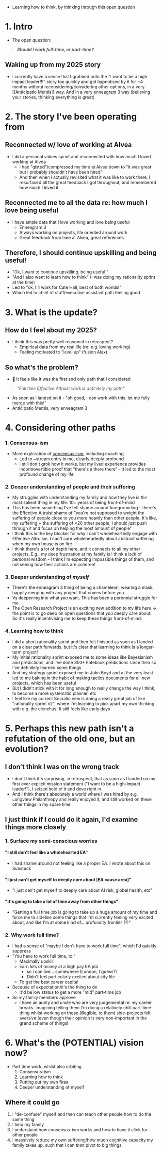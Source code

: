 - Learning how to think, by thinking through this open question
# 1. Intro
- The open question:
> ***Should I work full-time, or part-time?***
## Waking up from my 2025 story
- I currently have a sense that I grabbed onto the "I want to be a high impact leader!!!" story too quickly and got hypnotised by it for ~4 months without reconsidering/considering other options, in a very [[Anticipatio Mentis]] way. And in a very enneagram 3 way (believing your stories, thinking everything is great)
# 2. The story I've been operating from
## Reconnected w/ love of working at Alvea
- I did a personal values sprint and reconnected with how much I loved working at Alvea
	- I had "gisted"/compressed my time at Alvea down to "it was great but I probably shouldn't have been hired"
	- And then when I actually revisited what it was like to work there, I resurfaced all the great feedback I got throughout, and remembered how much I loved it
## Reconnected me to all the data re: how much I love being useful
- I have ample data that I love working and love being useful
	- Enneagram 3
	- Always working on projects, life oriented around work
	- Great feedback from time at Alvea, great references
## Therefore, I should continue upskilling and being useful!
- "Ok, I want to continue upskilling, being useful!"
- "And I also want to learn how to think" (I was doing my rationality sprint at the time)
- Led to "ok, I'll work for Cate Hall, best of both worlds!"
- Which led to chief of staff/executive assistant path feeling good
# 3. What is the update?
## How do I feel about my 2025?
- I think this was pretty well reasoned in retrospect?
	- Empirical data from my real life (re:  e.g. loving working)
	- Feeling motivated to "level up" (fusion Alex)
## So what's the problem? 
- 🚨 It feels like it was the first and only path that I considered
> *"Full time Effective Altruist work is definitely my path"*
- As soon as I landed on it - "oh good, I can work with this, let me fully merge with this!"
- Anticipatio Mentis, very enneagram 3
# 4. Considering other paths
### 1. Consensus-ism
- More exploration of [consensus-ism](https://alexislearning.substack.com/p/consensus-ism-part-2), including coaching
	- Led to ~stream entry in me, clearly deeply profound 
	- I still don't grok how it works, but my lived experience provides incontrovertible proof that "there's a there there" - it led to the most profound change of my life
### 2. Deeper understanding of people and their suffering
- My struggles with understanding my family and how they live is *the* most salient thing in my life. 10+ years of being front-of-mind
- This has been something I've felt shame around foregrounding - there's the Effective Altruist shame of "you're not supposed to weight the suffering of people close to you more heavily than other people. It's like, my suffering + the suffering of <20 other people, I should just push through it and focus on helping the most amount of people"
- I think this is the key blocker for why I can't wholeheartedly engage with Effective Altruism. I can't care wholeheartedly about abstract suffering when my own house is on fire
- I think there's a lot of depth here, and it connects to all my other projects. E.g., my deep frustration at my family is I think a lack of personal wisdom - I think I'm expecting impossible things of them, and not seeing how their actions are coherent
### 3. Deeper understanding of *myself*
- There's the enneagram 3 thing of being a chameleon, wearing a mask, happily merging with any project that comes before you
- Vs deepening into what *you* want. This has been a perennial struggle for me.
- The Open Research Project is an exciting new addition to my life here → the point is to go deep on open questions that *you* deeply care about. So it's really incentivising me to keep these things front-of-mind.
### 4. Learning how to think
- I did a short rationality sprint and then felt finished as soon as I landed on a clear path forwards, but it's clear that learning to think is a longer-term project!
- My initial rationality sprint exposed me to some ideas like Bayesianism and predictions, and I've done 300+ Fatebook predictions since then so I've definitely learned some things
- And my strategy sprint exposed me to John Boyd and at the very least led to me baking in the habit of making tactics documents for all new projects, which has been useful 
- But I didn't stick with it for long enough to really change the way I think, to become a more systematic planner, etc
- I feel like my current Socratic vein is doing a really great job of like "rationality sprint v2", where I'm learning to pick apart my own thinking with e.g. the elenchus. It still feels like early days
# 5. Perhaps this new path isn't a refutation of the old one, but an evolution?
## I don't think I was on the wrong track
- I don't think it's surprising, in retrospect, that as soon as I landed on my first ever explicit mission statement ("I want to be a high-impact leader!"), I seized hold of it and dove right in
- And I think there's absolutely a world where I was hired by e.g. Longview Philanthropy and really enjoyed it, and still worked on these other things in my spare time
## I just think if I could do it again, I'd examine things more closely
### 1. Surface my semi-conscious worries
#### "I still don't feel like a wholehearted EA"
- I had shame around not feeling like a proper EA. I wrote about this on Substack
#### "I just can't get myself to deeply care about [EA cause area]"
- "I just can't get myself to deeply care about AI risk, global health, etc"
#### "It's going to take a lot of time away from other things"
- "Getting a full time job is going to take up a huge amount of my time and force me to sideline some things that I'm currently feeling very excited about, and like I'm at some kind of... profundity frontier (?)"
### 2. Why work full time?
- I had a sense of "maybe I don't have to work full time", which I'd quickly suppress
- "You have to work full time, to:"
	- Maximally upskill
	- Earn lots of money at a high pay EA job
		- so I can live... somewhere (London, I guess?)
		- Didn't feel particularly excited about city life
	- To get the best career capital
- Because of expectation/it's the thing to do
	- It'd be low status to get a more "mid" part-time job
- So my family members approve
	- I have an aunty and uncle who are very judgemental re: my career breaks. Imagining telling them I'm doing a relatively chill part-time thing whilst working on these (illegible, to them) side-projects felt aversive (even though their opinion is very non-important in the grand scheme of things)
# 6. What's the (POTENTIAL) vision now?
- Part time work, whilst also orbiting
	1. Consensus-ism
	2. Learning how to think
	3. Putting out my own fires
	4. Deeper understanding of myself
## Where it could go
1. I "de-confuse" myself and then can teach other people how to do the same thing
2. I help my family
3. I understand how consensus-ism works and how to have it click for other people
4. I massively reduce my own suffering/how much cognitive capacity my family takes up, such that I can *then* pivot to big things